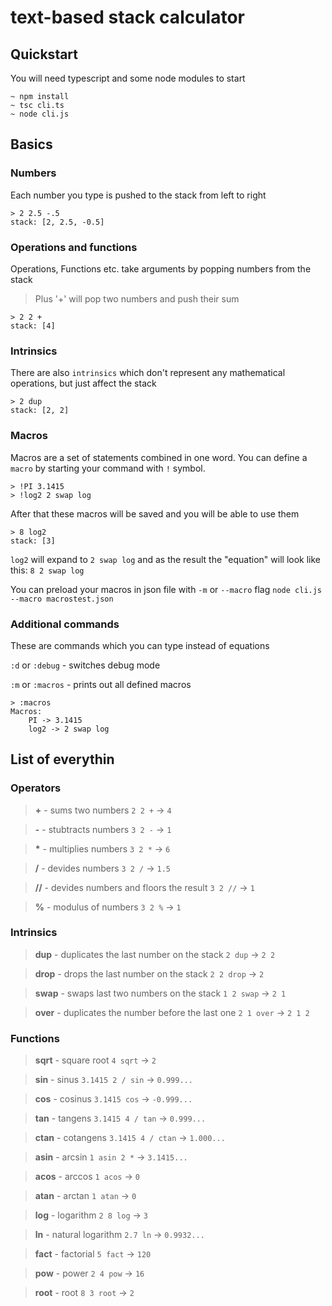 # text-based stack calculator

## Quickstart

You will need typescript and some node modules to start

```
~ npm install
~ tsc cli.ts
~ node cli.js
```

## Basics

### Numbers
Each number you type is pushed to the stack from left to right
```
> 2 2.5 -.5
stack: [2, 2.5, -0.5]
```

### Operations and functions
Operations, Functions etc. take arguments by popping numbers from the stack
> Plus '+' will pop two numbers and push their sum
```
> 2 2 +
stack: [4]
```

### Intrinsics
There are also `intrinsics` which don't represent any mathematical operations, but just affect the stack
```
> 2 dup
stack: [2, 2]
```

### Macros
Macros are a set of statements combined in one word.
You can define a `macro` by starting your command with `!` symbol.
```
> !PI 3.1415
> !log2 2 swap log
```
After that these macros will be saved and you will be able to use them
```
> 8 log2
stack: [3]
```
`log2` will expand to `2 swap log` and as the result the "equation" will look like this:
`8 2 swap log`

You can preload your macros in json file with `-m` or `--macro` flag
`node cli.js --macro macrostest.json`

### Additional commands

These are commands which you can type instead of equations

`:d` or `:debug` - switches debug mode

`:m` or `:macros` - prints out all defined macros

```
> :macros
Macros:
    PI -> 3.1415
    log2 -> 2 swap log
```

## List of everythin

### Operators


> **+** - sums two numbers `2 2 +` -> `4`

> **-** - stubtracts numbers `3 2 -` -> `1`

> **\*** - multiplies numbers `3 2 *` -> `6`

> **/** - devides numbers `3 2 /` -> `1.5`

> **//** - devides numbers and floors the result `3 2 //` -> `1`

> **%** - modulus of numbers `3 2 %` -> `1`

### Intrinsics


> **dup** - duplicates the last number on the stack `2 dup` -> `2 2`

> **drop** - drops the last number on the stack `2 2 drop` -> `2`

> **swap** - swaps last two numbers on the stack `1 2 swap` -> `2 1`

> **over** - duplicates the number before the last one `2 1 over` -> `2 1 2`

### Functions

> **sqrt** - square root `4 sqrt` -> `2`

> **sin** - sinus `3.1415 2 / sin` -> `0.999...`

> **cos** - cosinus `3.1415 cos` -> `-0.999...`

> **tan** - tangens `3.1415 4 / tan` -> `0.999...`

> **ctan** - cotangens `3.1415 4 / ctan` -> `1.000...`

> **asin** - arcsin `1 asin 2 *` -> `3.1415...`

> **acos** - arccos `1 acos` -> `0`

> **atan** - arctan `1 atan` -> `0`

> **log** - logarithm `2 8 log` -> `3`

> **ln** - natural logarithm `2.7 ln` -> `0.9932...`

> **fact** - factorial `5 fact` -> `120`

> **pow** - power `2 4 pow` -> `16`

> **root** - root `8 3 root` -> `2`

